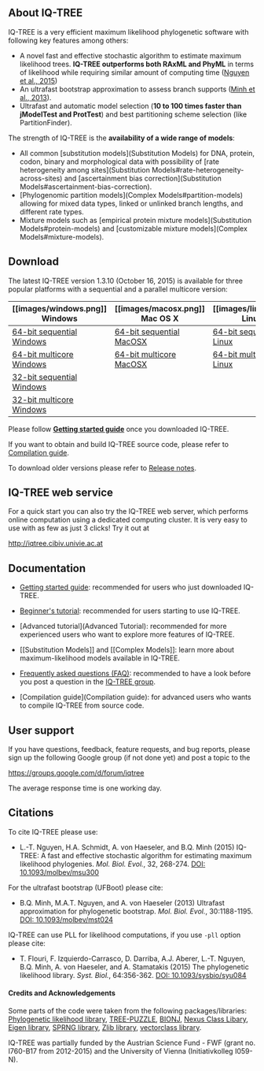 About IQ-TREE
-------------

IQ-TREE is a very efficient maximum likelihood phylogenetic software with following key features among others:
* A novel fast and effective stochastic algorithm to estimate maximum likelihood trees. **IQ-TREE outperforms both RAxML and PhyML** in terms of likelihood while requiring similar amount of computing time ([Nguyen et al., 2015])
* An ultrafast bootstrap approximation to assess branch supports ([Minh et al., 2013]).
* Ultrafast and automatic model selection (**10 to 100 times faster than jModelTest and ProtTest**) and best partitioning scheme selection (like PartitionFinder).

The strength of IQ-TREE is the **availability of a wide range of models**:

* All common [substitution models](Substitution Models) for DNA, protein, codon, binary and morphological data with possibility of [rate heterogeneity among sites](Substitution Models#rate-heterogeneity-across-sites) and [ascertainment bias correction](Substitution Models#ascertainment-bias-correction).
* [Phylogenomic partition models](Complex Models#partition-models) allowing for mixed data types, linked or unlinked branch lengths, and different rate types.
* Mixture models such as [empirical protein mixture models](Substitution Models#protein-models) and [customizable mixture models](Complex Models#mixture-models).


Download
--------

The latest IQ-TREE version 1.3.10 (October 16, 2015) is available for three popular platforms with a sequential and a parallel multicore version:

| [[images/windows.png]] Windows | [[images/macosx.png]] Mac OS X | [[images/linux.png]] Linux |
|------------|--------------|--------------|
| [64-bit sequential Windows](../releases/download/v1.3.10/iqtree-1.3.10-Windows.zip) | [64-bit sequential MacOSX](../releases/download/v1.3.10/iqtree-1.3.10-MacOSX.zip) | [64-bit sequential Linux](../releases/download/v1.3.10/iqtree-1.3.10-Linux.tar.gz) |
| [64-bit multicore Windows](../releases/download/v1.3.10/iqtree-omp-1.3.10-Windows.zip) | [64-bit multicore MacOSX](../releases/download/v1.3.10/iqtree-omp-1.3.10-MacOSX.zip) | [64-bit multicore Linux](../releases/download/v1.3.10/iqtree-omp-1.3.10-Linux.tar.gz) |
| [32-bit sequential Windows](../releases/download/v1.3.10/iqtree32-1.3.10-Windows.zip) | | |
| [32-bit multicore Windows](../releases/download/v1.3.10/iqtree32-omp-1.3.10-Windows.zip) | | |

Please follow [**Getting started guide**](Quickstart) once you downloaded IQ-TREE.

If you want to obtain and build IQ-TREE source code, please refer to [Compilation guide](Compilation-Guide).

To download older versions please refer to [Release notes](../releases).


IQ-TREE web service
-------------------

For a quick start you can also try the IQ-TREE web server, which performs online computation using a dedicated computing cluster. It is very easy to use with as few as just 3 clicks! Try it out at

<http://iqtree.cibiv.univie.ac.at>


Documentation
-------------

* [Getting started guide](Quickstart): recommended for users who just downloaded IQ-TREE.

* [Beginner's tutorial](Tutorial): recommended for users starting to use IQ-TREE.

* [Advanced tutorial](Advanced Tutorial): recommended for more experienced users who want to explore more features of IQ-TREE.

* [[Substitution Models]] and [[Complex Models]]: learn more about maximum-likelihood models available in IQ-TREE.

* [Frequently asked questions (FAQ)](Frequently-Asked-Questions): recommended to have a look before you post a question in the [IQ-TREE group](https://groups.google.com/d/forum/iqtree).

* [Compilation guide](Compilation guide): for advanced users who wants to compile IQ-TREE from source code.


User support
------------

If you have questions, feedback, feature requests, and bug reports, please sign up the following Google group (if not done yet) and post a topic to the 

<https://groups.google.com/d/forum/iqtree>

The average response time is one working day.

Citations
---------

To cite IQ-TREE please use:
* L.-T. Nguyen, H.A. Schmidt, A. von Haeseler, and B.Q. Minh (2015) IQ-TREE: A fast and effective stochastic algorithm for estimating maximum likelihood phylogenies. *Mol. Biol. Evol.*, 32, 268-274. [DOI: 10.1093/molbev/msu300](http://dx.doi.org/10.1093/molbev/msu300)

For the ultrafast bootstrap (UFBoot) please cite:
* B.Q. Minh, M.A.T. Nguyen, and A. von Haeseler (2013) Ultrafast approximation for phylogenetic bootstrap. *Mol. Biol. Evol.*, 30:1188-1195. [DOI: 10.1093/molbev/mst024](http://dx.doi.org/10.1093/molbev/mst024)

IQ-TREE can use PLL for likelihood computations, if you use `-pll` option please cite:
* T. Flouri, F. Izquierdo-Carrasco, D. Darriba, A.J. Aberer, L.-T. Nguyen, B.Q. Minh, A. von Haeseler, and A. Stamatakis (2015) The phylogenetic likelihood library. *Syst. Biol.*, 64:356-362. [DOI: 10.1093/sysbio/syu084](http://dx.doi.org/10.1093/sysbio/syu084)


#### Credits and Acknowledgements

Some parts of the code were taken from the following packages/libraries: [Phylogenetic likelihood library](http://www.libpll.org), [TREE-PUZZLE](http://www.tree-puzzle.de), 
[BIONJ](http://dx.doi.org/10.1093/oxfordjournals.molbev.a025808), [Nexus Class Libary](http://dx.doi.org/10.1093/bioinformatics/btg319), [Eigen library](http://eigen.tuxfamily.org/),
[SPRNG library](http://www.sprng.org), [Zlib library](http://www.zlib.net), [vectorclass library](http://www.agner.org/optimize/).


IQ-TREE was partially funded by the Austrian Science Fund - FWF (grant no. I760-B17 from 2012-2015) and the University of Vienna (Initiativkolleg I059-N).


[Nguyen et al., 2015]: http://dx.doi.org/10.1093/molbev/msu300
[Minh et al., 2013]: http://dx.doi.org/10.1093/molbev/mst024

